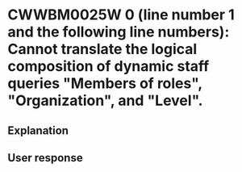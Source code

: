 # CWWBM0025W 0 (line number 1 and the following line numbers): Cannot translate the logical composition of dynamic staff queries "Members of roles", "Organization", and "Level".

## Explanation

## User response